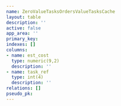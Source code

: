 ```yaml
---
name: ZeroValueTasksOrdersValueTasksCache
layout: table
description: ''
active: false
app_area: ''
primary_key: 
indexes: []
columns:
- name: est_cost
  type: numeric(9,2)
  description: ''
- name: task_ref
  type: int(4)
  description: ''
relations: []
pseudo_pk: 
---
```


